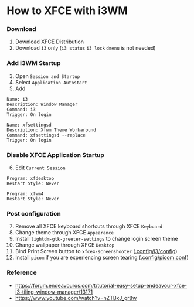 # How to XFCE with i3WM
### Download
1. Download XFCE Distribution
2. Download `i3` only (`i3 status` `i3 lock` `dmenu` is not needed)

### Add i3WM Startup
3. Open `Session and Startup`
4. Select `Application Autostart`
5. Add
```
Name: i3
Description: Window Manager
Command: i3
Trigger: On login  
```

```
Name: xfsettingsd
Description: Xfwm Theme Workaround
Command: xfsettingsd --replace
Trigger: On login
```

### Disable XFCE Application Startup
6. Edit `Current Session`
```
Program: xfdesktop
Restart Style: Never
```

```
Program: xfwm4
Restart Style: Never
```

### Post configuration
7. Remove all XFCE keyboard shortcuts through XFCE `Keyboard`
8. Change theme through XFCE `Appearance`
9. Install `lightdm-gtk-greeter-settings` to change login screen theme
10. Change wallpaper through XFCE `Desktop`
11. Bind Print Screen button to `xfce4-screenshooter` ([.config/i3/config](https://github.com/fathulfahmy/dotfiles-linux/blob/main/.config/v3-xfce-i3-latest/i3/config))
12. Install `picom` if you are experiencing screen tearing ([.config/picom.conf](https://github.com/fathulfahmy/dotfiles-linux/blob/main/.config/v3-xfce-i3-latest/picom.conf))

### Reference
- https://forum.endeavouros.com/t/tutorial-easy-setup-endeavour-xfce-i3-tiling-window-manager/13171
- https://www.youtube.com/watch?v=nZTBxJ_gr8w
